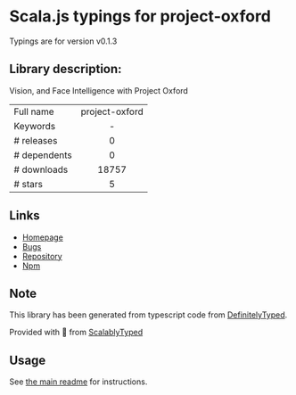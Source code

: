 
# Scala.js typings for project-oxford

Typings are for version v0.1.3

## Library description:
Vision, and Face Intelligence with Project Oxford

|                    |                 |
| ------------------ | :-------------: |
| Full name          | project-oxford |
| Keywords           | - |
| # releases         | 0 |
| # dependents       | 0 |
| # downloads        | 18757 |
| # stars            | 5 |

## Links
- [Homepage](https://github.com/felixrieseberg/project-oxford#readme)
- [Bugs](https://github.com/felixrieseberg/project-oxford/issues)
- [Repository](https://github.com/felixrieseberg/project-oxford)
- [Npm](https://www.npmjs.com/package/project-oxford)
    


## Note
This library has been generated from typescript code from [DefinitelyTyped](https://definitelytyped.org).

Provided with :purple_heart: from [ScalablyTyped](https://github.com/oyvindberg/ScalablyTyped)

## Usage
See [the main readme](../../readme.md) for instructions.


